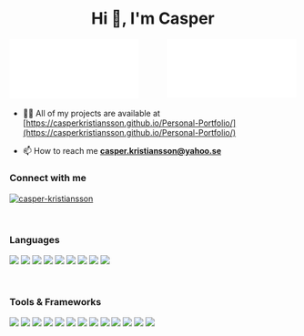 <h1 align="center">Hi 👋, I'm Casper</h1>

<img align="right" src="https://github.com/CasperKristiansson/CasperKristiansson/blob/main/metrics.plugin.isocalendar.svg" width="45%">
<img algin="left" src="https://github.com/CasperKristiansson/CasperKristiansson/blob/main/metrics.classic.svg" width="45%">


- 👨‍💻 All of my projects are available at [https://casperkristiansson.github.io/Personal-Portfolio/](https://casperkristiansson.github.io/Personal-Portfolio/)

- 📫 How to reach me **casper.kristiansson@yahoo.se**

<h3 align="left">Connect with me</h3>
<p align="left">
<a href="https://linkedin.com/in/casper-kristiansson" target="blank"><img align="center" src="https://img.shields.io/badge/LinkedIn-0077B5?style=for-the-badge&logo=linkedin&logoColor=white" width="150" alt="casper-kristiansson"/></a>
</p>

<br>

<!--https://github.com/alexandresanlim/Badges4-README.md-Profile-->

<h3 align="left">Languages</h3>
<p algin="left">
  <img src="https://img.shields.io/badge/Python-FFD43B?logo=python&logoColor=blue" height="25">
  <img src="https://img.shields.io/badge/C-00599C?logo=c&logoColor=white" height="26">
  <img src="https://img.shields.io/badge/Java-ED8B00?logo=java&logoColor=white" height="25">
  <img src="https://img.shields.io/badge/HTML5-E34F26?logo=html5&logoColor=white" height="25">
  <img src="https://img.shields.io/badge/CSS3-1572B6?logo=css3&logoColor=white" height="25">
  <img src="https://img.shields.io/badge/JavaScript-323330?logo=javascript&logoColor=F7DF1E" height="26">
  <img src="https://img.shields.io/badge/PHP-777BB4?logo=php&logoColor=white" height="25">
  <img src="https://img.shields.io/badge/Elixir-4B275F?logo=elixir&logoColor=white" height="26">
  <img src="https://img.shields.io/badge/Go-00ADD8?logo=go&logoColor=white" height="25">
</p>

<br>

<h3 align="left">Tools & Frameworks</h3>
<p align="left">
  <img src="https://img.shields.io/badge/PostgreSQL-316192?logo=postgresql&logoColor=white" height="25">
  <img src="https://img.shields.io/badge/-ReactJs-61DAFB?logo=react&logoColor=black" height="25">
  <img src="https://img.shields.io/badge/Firebase-ffca28?logo=firebase&logoColor=black" height="25">
  <img src="https://img.shields.io/badge/Pandas-2C2D72?logo=pandas&logoColor=white" height="25">
  <img src="https://img.shields.io/badge/Plotly-239120?logo=plotly&logoColor=white" height="25">
  <img src="https://img.shields.io/badge/OpenCV-27338e?logo=OpenCV&logoColor=white" height="25">
  <img src="https://img.shields.io/badge/Qt-41CD52?logo=qt&logoColor=white" height="25">
  <img src="https://img.shields.io/badge/GIT-E44C30?logo=git&logoColor=white" height="25">
  <img src="https://img.shields.io/badge/Selenium-43B02A?logo=Selenium&logoColor=white" height="25">
  <img src="https://img.shields.io/badge/microsoft%20azure-0089D6?logo=microsoft-azure&logoColor=white" height="25">
  <img src="https://img.shields.io/badge/Amazon%20DynamoDB-4053D6?logo=Amazon%20DynamoDB&logoColor=white" height="25">
  <img src="https://img.shields.io/badge/Amazon_AWS-FF9900?logo=amazonaws&logoColor=white" height="25">
  <img src="https://img.shields.io/badge/GraphQl-E10098?logo=graphql&logoColor=white" height="25">
</p>
